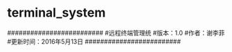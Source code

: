 # terminal_system

#########################
#远程终端管理统
#版本：1.0
#作者：谢李菲
#更新时间：2016年5月13日
#########################
